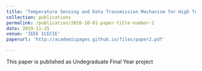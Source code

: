 ```yaml
---
title: "Temperature Sensing and Data Transmission Mechanism for High Temperature Applications"
collection: publications
permalink: /publication/2010-10-01-paper-title-number-2
date: 2019-11-25
venue: 'IEEE ICECIE'
paperurl: 'http://academicpages.github.io/files/paper2.pdf'

---
```

This paper is published as Undegraduate Final Year project
